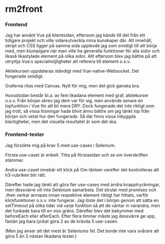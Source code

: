 # rm2front


### Frontend

Jag har använt Vue på klientsidan, eftersom jag kände till det från ett tidigare projekt och
ville vidareutveckla mina kunskaper där. Att innehåll, skript och CSS ligger på samma sida upplevde jag
som smidigt till att börja med, men klumpigare när man ville ha generella funktioner för alla sidor och likaså
likastylade element på olika sidor. Allt eftersom blev jag bättre på att utnyttja Vue:s specialmöjligheter att
referera till element o.s.v.

Aktiekursen uppdateras ständigt med Vue-native-Websocket. Det fungerade smidigt.

Graferna ritas med Canvas. Nytt för mig, men det gick ganska bra.

Huvudsidan består bl.a. av fem likadana element med graf, aktiekurser o.s.v. Från början skrev jag dem var för
sig, men använde senare en lopfunktion i Vue för att bli mera DRY. Dock fungerade det inte riktigt som jag
trott, så vissa lösningar hade blivit ännu bättre om jag tänkt lop från början och vetat hur den fungerade. Så där finns
vissa inbyggda klantigheter, men det visuella resultatet är som det ska.

### Frontend-tester

Jag försökte mig på krav 5 med use-cases i Selenium.

Första use-caset är enkelt. Titta på förstasidan och se om överskriften stämmer.

Andra use-caset innebär ett klick på Om-länken varefter det kontrolleras att h3-rubriken blir rätt.

Därefter hade jag tänkt att göra fler use-cases med andra knapptryckningar, men dessvärre vill inte Selenium samarbeta.
Det strular med promises och .then verkar anropas innan respektive element riktigt har hittats, varför klickfunktioner o.s.v. inte
fungerar. Jag löste det i början genom att sätta en setTimeout på olika tider vid varje funktion så att de väntar in varandra, men
det funkade bara till en viss gräns. Därefter blev det bekymmer med beforeEach eller afterEach. Efter flera timmar måste jag dessvärre
ge upp, fastän jag bara lyckat göra 2 av de krävda 5 use-casen.

(Men jag anser att det mest är Seleniums fel. Det borde inte vara svårare att göra 5 än 2 nästan likadana tester.)
